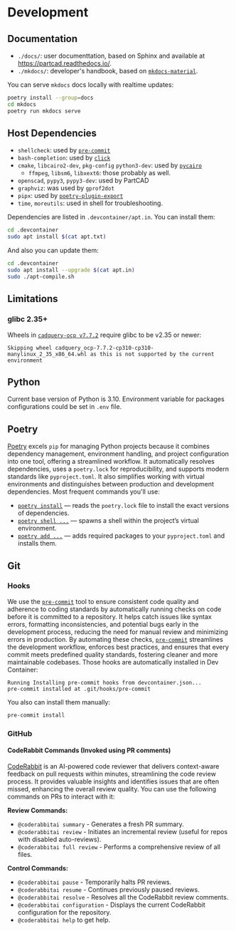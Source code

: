 # Development

## Documentation

-   `./docs/`: user documenttation, based on Sphinx and available at <https://partcad.readthedocs.io/>.
-   `./mkdocs/`: developer's handbook, based on [`mkdocs-material`][10].

You can serve `mkdocs` docs locally with realtime updates:

```bash
poetry install --group=docs
cd mkdocs
poetry run mkdocs serve
```

## Host Dependencies

-   `shellcheck`: used by [`pre-commit`][6]
-   `bash-completion`: used by [`click`][7]
-   `cmake`, `libcairo2-dev`, `pkg-config` `python3-dev`: used by [`pycairo`][5]
    -   `ffmpeg`, `libsm6`, `libxext6`: those probably as well.
-   `openscad`, `pypy3`, `pypy3-dev`: used by PartCAD
-   `graphviz`: was used by `gprof2dot`
-   `pipx`: used by [`poetry-plugin-export`][8]
-   `time`, `moreutils`: used in shell for troubleshooting.

Dependencies are listed in `.devcontainer/apt.in`. You can install them:

```bash
cd .devcontainer
sudo apt install $(cat apt.txt)
```

And also you can update them:

```bash
cd .devcontainer
sudo apt install --upgrade $(cat apt.in)
sudo ./apt-compile.sh
```

## Limitations

### glibc 2.35+

Wheels in [`cadquery-ocp v7.7.2`][9] require glibc to be v2.35 or newer:

```
Skipping wheel cadquery_ocp-7.7.2-cp310-cp310-manylinux_2_35_x86_64.whl as this is not supported by the current environment
```

## Python

Current base version of Python is 3.10. Environment variable for packages configurations could be set in `.env` file.

## Poetry

[Poetry][1] excels `pip` for managing Python projects because it combines dependency management, environment handling,
and project configuration into one tool, offering a streamlined workflow. It automatically resolves dependencies, uses a
`poetry.lock` for reproducibility, and supports modern standards like `pyproject.toml`. It also simplifies working with
virtual environments and distinguishes between production and development dependencies. Most frequent commands you'll
use:

-   [`poetry install`][3] — reads the `poetry.lock` file to install the exact versions of dependencies.
-   [`poetry shell ...`][2] — spawns a shell within the project’s virtual environment.
-   [`poetry add ...`][4] — adds required packages to your `pyproject.toml` and installs them.

## Git

### Hooks

We use the [`pre-commit`][6] tool to ensure consistent code quality and adherence to coding standards by automatically
running checks on code before it is committed to a repository. It helps catch issues like syntax errors, formatting
inconsistencies, and potential bugs early in the development process, reducing the need for manual review and minimizing
errors in production. By automating these checks, [`pre-commit`][6] streamlines the development workflow, enforces best
practices, and ensures that every commit meets predefined quality standards, fostering cleaner and more maintainable
codebases. Those hooks are automatically installed in Dev Container:

```
Running Installing pre-commit hooks from devcontainer.json...
pre-commit installed at .git/hooks/pre-commit
```

You also can install them manually:

```bash
pre-commit install
```

### GitHub

#### CodeRabbit Commands (Invoked using PR comments)

[CodeRabbit][11] is an AI-powered code reviewer that delivers context-aware feedback on pull requests within minutes,
streamlining the code review process. It provides valuable insights and identifies issues that are often missed,
enhancing the overall review quality. You can use the following commands on PRs to interact with it:

**Review Commands:**

-   `@coderabbitai summary` - Generates a fresh PR summary.
-   `@coderabbitai review` - Initiates an incremental review (useful for repos with disabled auto-reviews).
-   `@coderabbitai full review` - Performs a comprehensive review of all files.

**Control Commands:**

-   `@coderabbitai pause` - Temporarily halts PR reviews.
-   `@coderabbitai resume` - Continues previously paused reviews.
-   `@coderabbitai resolve` - Resolves all the CodeRabbit review comments.
-   `@coderabbitai configuration` - Displays the current CodeRabbit configuration for the repository.
-   `@coderabbitai help` to get help.

[1]: https://python-poetry.org/
[2]: https://python-poetry.org/docs/cli#shell
[3]: https://python-poetry.org/docs/cli#install
[4]: https://python-poetry.org/docs/cli#add
[5]: https://pypi.org/project/pycairo/
[6]: https://pypi.org/project/pre-commit/
[7]: https://pypi.org/project/click/
[8]: https://pypi.org/project/poetry-plugin-export/
[9]: https://pypi.org/project/cadquery-ocp/
[10]: https://squidfunk.github.io/mkdocs-material/
[11]: https://docs.coderabbit.ai/guides/commands/
